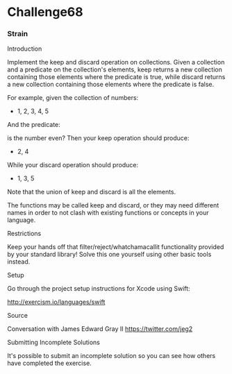 # Challenge68

### Strain

Introduction

Implement the keep and discard operation on collections. Given a collection and a predicate on the collection's elements, keep returns a new collection containing those elements where the predicate is true, while discard returns a new collection containing those elements where the predicate is false.

For example, given the collection of numbers:

* 1, 2, 3, 4, 5

And the predicate:

is the number even?
Then your keep operation should produce:

* 2, 4

While your discard operation should produce:

* 1, 3, 5

Note that the union of keep and discard is all the elements.

The functions may be called keep and discard, or they may need different names in order to not clash with existing functions or concepts in your language.

Restrictions

Keep your hands off that filter/reject/whatchamacallit functionality provided by your standard library! Solve this one yourself using other basic tools instead.

Setup

Go through the project setup instructions for Xcode using Swift:

http://exercism.io/languages/swift

Source

Conversation with James Edward Gray II https://twitter.com/jeg2

Submitting Incomplete Solutions

It's possible to submit an incomplete solution so you can see how others have completed the exercise.

